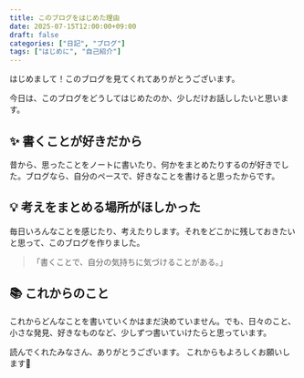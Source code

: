 ```yaml
---
title: このブログをはじめた理由
date: 2025-07-15T12:00:00+09:00
draft: false
categories: ["日記", "ブログ"]
tags: ["はじめに", "自己紹介"]
---
```

はじめまして！このブログを見てくれてありがとうございます。

今日は、このブログをどうしてはじめたのか、少しだけお話ししたいと思います。

## ✨ 書くことが好きだから

昔から、思ったことをノートに書いたり、何かをまとめたりするのが好きでした。ブログなら、自分のペースで、好きなことを書けると思ったからです。

## 💡 考えをまとめる場所がほしかった

毎日いろんなことを感じたり、考えたりします。それをどこかに残しておきたいと思って、このブログを作りました。

> 「書くことで、自分の気持ちに気づけることがある。」

## 📚 これからのこと

これからどんなことを書いていくかはまだ決めていません。でも、日々のこと、小さな発見、好きなものなど、少しずつ書いていけたらと思っています。

読んでくれたみなさん、ありがとうございます。
これからもよろしくお願いします🌷
